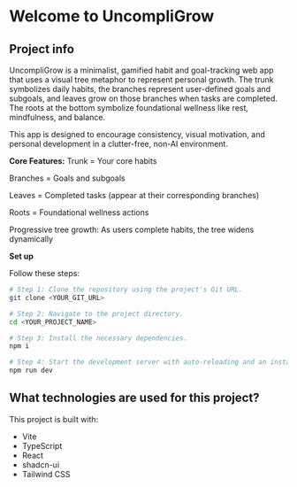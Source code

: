 
# Welcome to UncompliGrow

## Project info

UncompliGrow is a minimalist, gamified habit and goal-tracking web app that uses a visual tree metaphor to represent personal growth. The trunk symbolizes daily habits, the branches represent user-defined goals and subgoals, and leaves grow on those branches when tasks are completed. The roots at the bottom symbolize foundational wellness like rest, mindfulness, and balance.

This app is designed to encourage consistency, visual motivation, and personal development in a clutter-free, non-AI environment.

**Core Features:**
Trunk = Your core habits

Branches = Goals and subgoals

Leaves = Completed tasks (appear at their corresponding branches)

Roots = Foundational wellness actions

Progressive tree growth: As users complete habits, the tree widens dynamically

**Set up**

Follow these steps:

```sh
# Step 1: Clone the repository using the project's Git URL.
git clone <YOUR_GIT_URL>

# Step 2: Navigate to the project directory.
cd <YOUR_PROJECT_NAME>

# Step 3: Install the necessary dependencies.
npm i

# Step 4: Start the development server with auto-reloading and an instant preview.
npm run dev
```

## What technologies are used for this project?

This project is built with:

- Vite
- TypeScript
- React
- shadcn-ui
- Tailwind CSS

